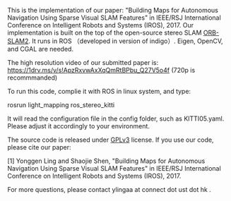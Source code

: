 This is the implementation of our paper: "Building Maps for Autonomous Navigation Using Sparse Visual SLAM Features" in IEEE/RSJ International Conference on Intelligent Robots and Systems (IROS), 2017. Our implementation is built on the top of the open-source stereo SLAM [ORB-SLAM2](https://github.com/raulmur/ORB_SLAM2). It runs in ROS （developed in version of indigo）. Eigen, OpenCV, and CGAL are needed. 

The high resolution video of our submitted paper is: 
https://1drv.ms/v/s!ApzRxvwAxXqQmRtBPbu_Q27V5o4f
(720p is recommmanded)

To run this code, complie it with ROS in linux system, and type:

rosrun light_mapping ros_stereo_kitti 

It will read the configuration file in the config folder, such as KITTI05.yaml. Please adjust it accordingly to your environment.

The source code is released under [GPLv3](https://www.gnu.org/licenses/gpl-3.0.html) license.
If you use our code, please cite our paper:

[1] Yonggen Ling and Shaojie Shen, "Building Maps for Autonomous Navigation Using Sparse Visual SLAM Features" in IEEE/RSJ International Conference on Intelligent Robots and Systems (IROS), 2017.

For more questions, please contact ylingaa at connect dot ust dot hk .
